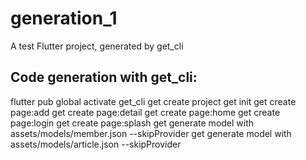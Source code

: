 # generation_1

A test Flutter project, generated by get_cli

## Code generation with get_cli:

flutter pub global activate get_cli
get create project
get init
get create page:add
get create page:detail
get create page:home
get create page:login
get create page:splash
get generate model with assets/models/member.json --skipProvider
get generate model with assets/models/article.json --skipProvider
